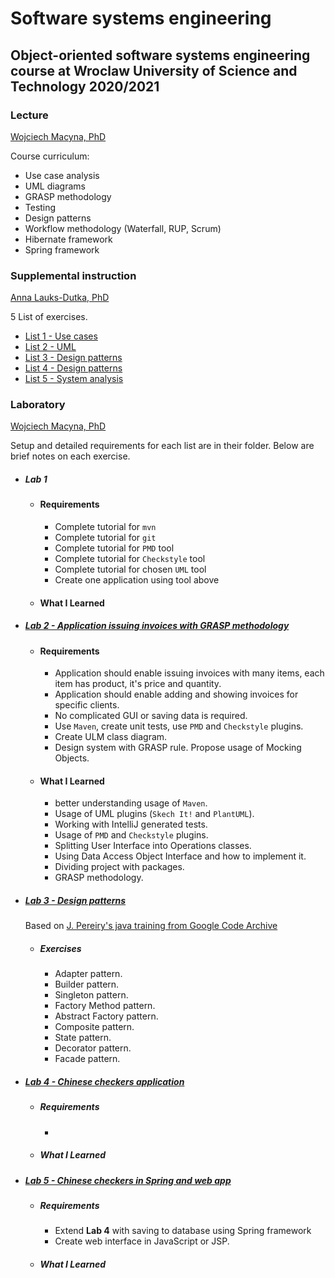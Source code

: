 # Software systems engineering
## Object-oriented software systems engineering course at Wroclaw University of Science and Technology 2020/2021

### Lecture
[Wojciech Macyna, PhD](https://cs.pwr.edu.pl/macyna/)

Course curriculum:
* Use case analysis
* UML diagrams
* GRASP methodology
* Testing
* Design patterns
* Workflow methodology (Waterfall, RUP, Scrum)
* Hibernate framework
* Spring framework

### Supplemental instruction
[Anna Lauks-Dutka, PhD](https://cs.pwr.edu.pl/lauks/)

5 List of exercises.

* [List 1 - Use cases](Cw/original/List-1.pdf)
* [List 2 - UML](Cw/original/List-2.pdf)
* [List 3 - Design patterns](Cw/original/List-3.pdf)
* [List 4 - Design patterns](Cw/original/List-4.pdf)
* [List 5 - System analysis](Cw/original/List-5.pdf)

### Laboratory
[Wojciech Macyna, PhD](https://cs.pwr.edu.pl/macyna/)

Setup and detailed requirements for each list are in their folder. Below are brief notes on each exercise.

* ##### Lab 1
    * #### Requirements
        * Complete tutorial for `mvn`
        * Complete tutorial for `git`
        * Complete tutorial for `PMD` tool
        * Complete tutorial for `Checkstyle` tool
        * Complete tutorial for chosen `UML` tool
        * Create one application using tool above
    * #### What I Learned

* ##### [Lab 2 - Application issuing invoices with GRASP methodology](Lab/List-2)
    * #### Requirements
        * Application should enable issuing invoices with many items, each item has product, it's price and quantity.
        * Application should enable adding and showing invoices for specific clients.
        * No complicated GUI or saving data is required.
        * Use `Maven`, create unit tests, use `PMD` and `Checkstyle` plugins.
        * Create ULM class diagram.
        * Design system with GRASP rule. Propose usage of Mocking Objects.

    * #### What I Learned
        * better understanding usage of `Maven`.
        * Usage of UML plugins (`Skech It!` and `PlantUML`).
        * Working with IntelliJ generated tests.
        * Usage of `PMD` and `Checkstyle` plugins.
        * Splitting User Interface into Operations classes. 
        * Using Data Access Object Interface and how to implement it.
        * Dividing project with packages.
        * GRASP methodology.

* ##### [Lab 3 - Design patterns](https://code.google.com/archive/p/javatrainings/source/default/source?page=5)
    
    Based on [J. Pereiry's java training from Google Code Archive](https://code.google.com/archive/p/javatrainings/source/default/source?page=5)
    * ##### Exercises
        * Adapter pattern.
        * Builder pattern.
        * Singleton pattern.
        * Factory Method pattern.
        * Abstract Factory pattern.
        * Composite pattern.
        * State pattern.
        * Decorator pattern.
        * Facade pattern.

* ##### [Lab 4 -  Chinese checkers application](https://github.com/TobiaszWojnar/Chinese-checkers/tree/v1.1)
    * ##### Requirements
        * 
    * ##### What I Learned

* ##### [Lab 5 -  Chinese checkers in Spring and web app](https://github.com/TobiaszWojnar/Chinese-checkers)
    * ##### Requirements
        * Extend **Lab 4** with saving to database using Spring framework
        * Create web interface in JavaScript or JSP.
    * ##### What I Learned
